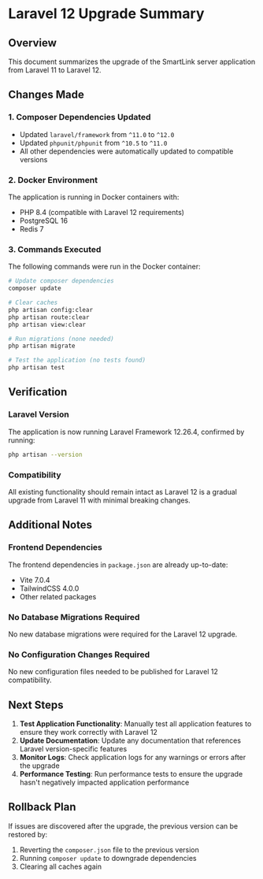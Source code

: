 # Laravel 12 Upgrade Summary

## Overview
This document summarizes the upgrade of the SmartLink server application from Laravel 11 to Laravel 12.

## Changes Made

### 1. Composer Dependencies Updated
- Updated `laravel/framework` from `^11.0` to `^12.0`
- Updated `phpunit/phpunit` from `^10.5` to `^11.0`
- All other dependencies were automatically updated to compatible versions

### 2. Docker Environment
The application is running in Docker containers with:
- PHP 8.4 (compatible with Laravel 12 requirements)
- PostgreSQL 16
- Redis 7

### 3. Commands Executed
The following commands were run in the Docker container:

```bash
# Update composer dependencies
composer update

# Clear caches
php artisan config:clear
php artisan route:clear
php artisan view:clear

# Run migrations (none needed)
php artisan migrate

# Test the application (no tests found)
php artisan test
```

## Verification

### Laravel Version
The application is now running Laravel Framework 12.26.4, confirmed by running:
```bash
php artisan --version
```

### Compatibility
All existing functionality should remain intact as Laravel 12 is a gradual upgrade from Laravel 11 with minimal breaking changes.

## Additional Notes

### Frontend Dependencies
The frontend dependencies in `package.json` are already up-to-date:
- Vite 7.0.4
- TailwindCSS 4.0.0
- Other related packages

### No Database Migrations Required
No new database migrations were required for the Laravel 12 upgrade.

### No Configuration Changes Required
No new configuration files needed to be published for Laravel 12 compatibility.

## Next Steps

1. **Test Application Functionality**: Manually test all application features to ensure they work correctly with Laravel 12
2. **Update Documentation**: Update any documentation that references Laravel version-specific features
3. **Monitor Logs**: Check application logs for any warnings or errors after the upgrade
4. **Performance Testing**: Run performance tests to ensure the upgrade hasn't negatively impacted application performance

## Rollback Plan

If issues are discovered after the upgrade, the previous version can be restored by:
1. Reverting the `composer.json` file to the previous version
2. Running `composer update` to downgrade dependencies
3. Clearing all caches again